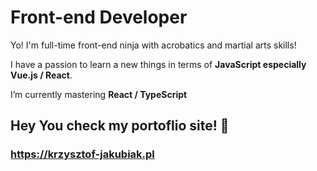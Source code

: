 # Front-end Developer

Yo! I'm full-time front-end ninja with acrobatics and martial arts skills!   

I have a passion to learn a new things in terms of **JavaScript especially Vue.js / React**.   

I’m currently mastering **React / TypeScript**


## Hey You check my portoflio site! 👋

### https://krzysztof-jakubiak.pl


<!--
**kj-ninja/kj-ninja** is a ✨ _special_ ✨ repository because its `README.md` (this file) appears on your GitHub profile.

Here are some ideas to get you started:

- 🔭 I’m currently working on ...
- 🌱 I’m currently learning ...
- 👯 I’m looking to collaborate on ...
- 🤔 I’m looking for help with ...
- 💬 Ask me about ...
- 📫 How to reach me: ...
- 😄 Pronouns: ...
- ⚡ Fun fact: ...
-->
